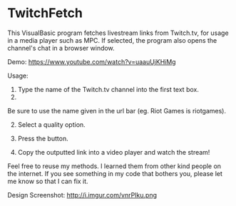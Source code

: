 # TwitchFetch
This VisualBasic program fetches livestream links from Twitch.tv, for usage in a media player such as MPC.
If selected, the program also opens the channel's chat in a browser window.

Demo: https://www.youtube.com/watch?v=uaauUjKHiMg

Usage:

1. Type the name of the Twitch.tv channel into the first text box. 
2. 
  Be sure to use the name given in the url bar (eg. Riot Games is riotgames).

2. Select a quality option.

3. Press the button.

4. Copy the outputted link into a video player and watch the stream!

Feel free to reuse my methods. I learned them from other kind people on the internet. 
  If you see something in my code that bothers you, please let me know so that I can fix it.

Design Screenshot:
http://i.imgur.com/vnrPIku.png

